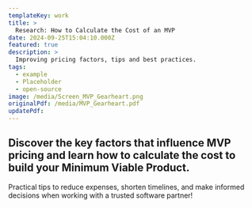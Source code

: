 ```yaml
---
templateKey: work
title: >
  Research: How to Calculate the Cost of an MVP
date: 2024-09-25T15:04:10.000Z
featured: true
description: >
  Improving pricing factors, tips and best practices.
tags:
  - example
  - Placeholder
  - open-source
image: /media/Screen_MVP_Gearheart.png
originalPdf: /media/MVP_Gearheart.pdf
updatePdf: 
---
```

## Discover the key factors that influence MVP pricing and learn how to calculate the cost to build your Minimum Viable Product.

Practical tips to reduce expenses, shorten timelines, and make informed decisions when working with a trusted software partner!
